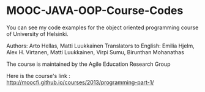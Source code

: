 # MOOC-JAVA-OOP-Course-Codes
You can see my code examples for the object oriented programming course of University of Helsinki.

Authors: Arto Hellas, Matti Luukkainen
Translators to English: Emilia Hjelm, Alex H. Virtanen, Matti Luukkainen, Virpi Sumu, Birunthan Mohanathas

The course is maintained by the Agile Education Research Group


Here is the course's link : http://moocfi.github.io/courses/2013/programming-part-1/

